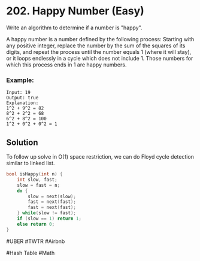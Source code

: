# 202. Happy Number (Easy)

Write an algorithm to determine if a number is "happy".

A happy number is a number defined by the following process: Starting with any positive integer, replace the number by the sum of the squares of its digits, and repeat the process until the number equals 1 (where it will stay), or it loops endlessly in a cycle which does not include 1. Those numbers for which this process ends in 1 are happy numbers.

### Example: 
```
Input: 19
Output: true
Explanation: 
1^2 + 9^2 = 82
8^2 + 2^2 = 68
6^2 + 8^2 = 100
1^2 + 0^2 + 0^2 = 1
```

## Solution
To follow up solve in O(1) space restriction, we can do Floyd cycle detection similar to linked list.
``` cpp
bool isHappy(int n) {
    int slow, fast;
    slow = fast = n;
    do {
        slow = next(slow);
        fast = next(fast);
        fast = next(fast);
    } while(slow != fast);
    if (slow == 1) return 1;
    else return 0;
}
```
#UBER #TWTR #Airbnb

#Hash Table #Math